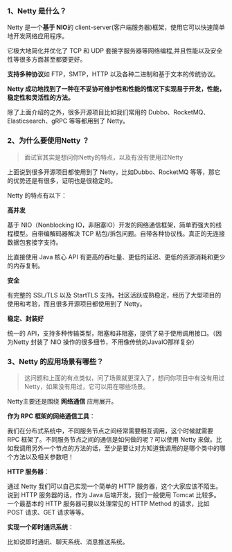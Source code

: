 ### 1、Netty 是什么？

Netty 是一个**基于 NIO**的 client-server(客户端服务器)框架，使用它可以快速简单地开发网络应用程序。

它极大地简化并优化了 TCP 和 UDP 套接字服务器等网络编程,并且性能以及安全性等很多方面甚至都要更好。

**支持多种协议**如 FTP，SMTP，HTTP 以及各种二进制和基于文本的传统协议。

**Netty 成功地找到了一种在不妥协可维护性和性能的情况下实现易于开发，性能，稳定性和灵活性的方法。**

除了上面介绍的之外，很多开源项目比如我们常用的 Dubbo、RocketMQ、Elasticsearch、gRPC 等等都用到了 Netty。



### 2、为什么要使用Netty ？

> 面试官其实是想问你Netty的特点，以及有没有使用过Netty

上面说到很多开源项目都使用到了 Netty，比如Dubbo、RocketMQ 等等，那它的优势还是有很多，证明也是很稳定的。

Netty 的特点有以下：

**高并发**

基于 NIO（Nonblocking IO，非阻塞IO）开发的网络通信框架，简单而强大的线程模型。自带编解码器解决 TCP 粘包/拆包问题。自带各种协议栈。真正的无连接数据包套接字支持。

比直接使用 Java 核心 API 有更高的吞吐量、更低的延迟、更低的资源消耗和更少的内存复制。

**安全**

有完整的 SSL/TLS 以及 StartTLS 支持。社区活跃成熟稳定，经历了大型项目的使用和考验，而且很多开源项目都使用到了 Netty。

**稳定、封装好**

统一的 API，支持多种传输类型，阻塞和非阻塞，提供了易于使用调用接口。（因为Netty 封装了 NIO 操作的很多细节，不用像传统的JavaIO那样复杂）



### 3、Netty 的应用场景有哪些？

> 这问题和上面的有点类似，问了场景就更深入了，想问你项目中有没有用过Netty，如果没有用过，它可以用在哪些场景。

Netty主要还是围绕 **网络通信** 应用展开。

**作为 RPC 框架的网络通信工具**：

我们在分布式系统中，不同服务节点之间经常需要相互调用，这个时候就需要 RPC 框架了。不同服务节点之间的通信是如何做的呢？可以使用 Netty 来做。比如我调用另外一个节点的方法的话，至少是要让对方知道我调用的是哪个类中的哪个方法以及相关参数吧！

**HTTP 服务器**：

通过 Netty 我们可以自己实现一个简单的 HTTP 服务器，这个大家应该不陌生。说到 HTTP 服务器的话，作为 Java 后端开发，我们一般使用 Tomcat 比较多。一个最基本的 HTTP 服务器可要以处理常见的 HTTP Method 的请求，比如 POST 请求、GET 请求等等。

**实现一个即时通讯系统**： 

比如说即时通讯、聊天系统、消息推送系统。

